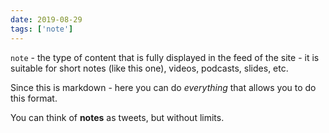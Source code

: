 ```yaml
---
date: 2019-08-29
tags: ['note']
---
```


`note` - the type of content that is fully displayed in the feed of the site - it is suitable for short notes (like this one), videos, podcasts, slides, etc.

Since this is markdown - here you can do _everything_ that allows you to do this format.

You can think of **notes** as tweets, but without limits.
